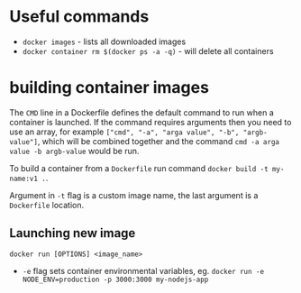 # Useful commands

* ``docker images`` - lists all downloaded images
* ``docker container rm $(docker ps -a -q)`` - will delete all containers


# building container images

The ``CMD`` line in a Dockerfile defines the default command to run when a container is launched. If the command requires arguments then you need to use an array, for example ``["cmd", "-a", "arga value", "-b", "argb-value"]``, which will be combined together and the command ``cmd -a arga value -b argb-value`` would be run.


To build a container from a ``Dockerfile`` run command ``docker build -t my-name:v1 .``.

Argument in ``-t`` flag is a custom image name, the last argument is a ``Dockerfile`` location.

## Launching new image

``docker run [OPTIONS] <image_name>``

* ``-e`` flag sets container environmental variables, eg. ``docker run -e NODE_ENV=production -p 3000:3000 my-nodejs-app``
